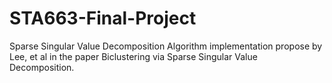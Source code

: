 # STA663-Final-Project
Sparse Singular Value Decomposition Algorithm implementation propose by Lee, et al in the paper Biclustering via Sparse Singular Value Decomposition.

